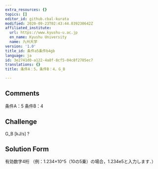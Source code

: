```yaml
---
extra_resources: {}
topics: []
editor_id: github.cbal-kurata
modified: 2020-09-23T02:43:44.039230642Z
affiliated_institute:
  url: https://www.kyushu-u.ac.jp
  en_name: Kyushu University
  name: 九州大学
version: '1.0'
title_id: 条件a5条件b4gb
language: ja
id: 3e2741d0-a122-4a8f-8cf5-04c8f2785ec7
translations: {}
title: 条件A：5，条件B：4，G_B

---
```


## Comments
条件A：5
条件B：4

## Challenge
G_B [kJ/s] ?

## Solution Form
有効数字4桁
（例：1.234×10^5（10の5乗）の場合，1.234e5と入力します．）




